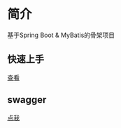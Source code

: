# 简介
基于Spring Boot &amp; MyBatis的骨架项目

## 快速上手
[查看](https://github.com/TBuddha/spring-boot-api-sd/blob/master/src/test/java/CodeGenerator.java)

## swagger
[点我](https://github.com/TBuddha/spring-boot-api-sd/tree/swagger2)
